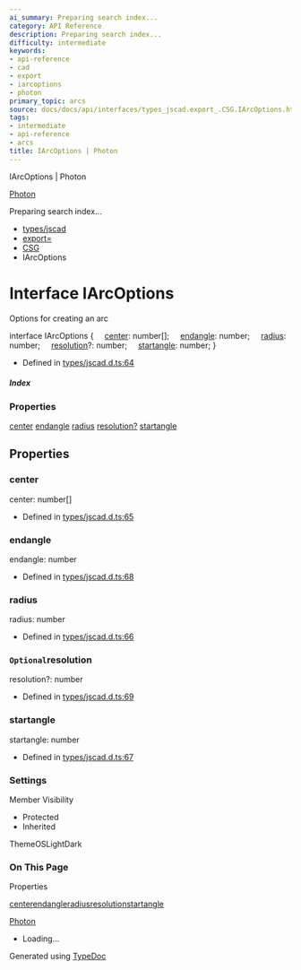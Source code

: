 ```yaml
---
ai_summary: Preparing search index...
category: API Reference
description: Preparing search index...
difficulty: intermediate
keywords:
- api-reference
- cad
- export
- iarcoptions
- photon
primary_topic: arcs
source: docs/docs/api/interfaces/types_jscad.export_.CSG.IArcOptions.html
tags:
- intermediate
- api-reference
- arcs
title: IArcOptions | Photon
---
```

IArcOptions | Photon

[Photon](../index.md)




Preparing search index...

* [types/jscad](../modules/types_jscad.md)
* [export=](../modules/types_jscad.export_.md)
* [CSG](../modules/types_jscad.export_.CSG.md)
* IArcOptions

# Interface IArcOptions

Options for creating an arc

interface IArcOptions {
    [center](#center): number[];
    [endangle](#endangle): number;
    [radius](#radius): number;
    [resolution](#resolution)?: number;
    [startangle](#startangle): number;
}

* Defined in [types/jscad.d.ts:64](https://github.com/mwhite454/photon/blob/main/packages/photon/src/types/jscad.d.ts#L64)

##### Index

### Properties

[center](#center)
[endangle](#endangle)
[radius](#radius)
[resolution?](#resolution)
[startangle](#startangle)

## Properties

### center

center: number[]

* Defined in [types/jscad.d.ts:65](https://github.com/mwhite454/photon/blob/main/packages/photon/src/types/jscad.d.ts#L65)

### endangle

endangle: number

* Defined in [types/jscad.d.ts:68](https://github.com/mwhite454/photon/blob/main/packages/photon/src/types/jscad.d.ts#L68)

### radius

radius: number

* Defined in [types/jscad.d.ts:66](https://github.com/mwhite454/photon/blob/main/packages/photon/src/types/jscad.d.ts#L66)

### `Optional`resolution

resolution?: number

* Defined in [types/jscad.d.ts:69](https://github.com/mwhite454/photon/blob/main/packages/photon/src/types/jscad.d.ts#L69)

### startangle

startangle: number

* Defined in [types/jscad.d.ts:67](https://github.com/mwhite454/photon/blob/main/packages/photon/src/types/jscad.d.ts#L67)

### Settings

Member Visibility

* Protected
* Inherited

ThemeOSLightDark

### On This Page

Properties

[center](#center)[endangle](#endangle)[radius](#radius)[resolution](#resolution)[startangle](#startangle)

[Photon](../index.md)

* Loading...

Generated using [TypeDoc](https://typedoc.org/)
